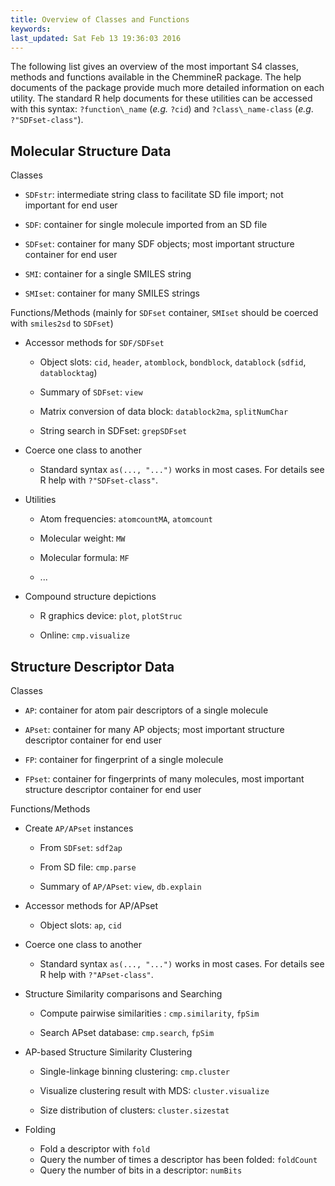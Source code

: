 ```yaml
---
title: Overview of Classes and Functions
keywords: 
last_updated: Sat Feb 13 19:36:03 2016
---
```


The following list gives an overview of the most important S4 classes,
methods and functions available in the ChemmineR package. The help
documents of the package provide much more detailed information on each
utility. The standard R help documents for these utilities can be
accessed with this syntax: `?function\_name` (*e.g.*
`?cid`) and `?class\_name-class` (*e.g*.
`?"SDFset-class"`).


## Molecular Structure Data

Classes

-   `SDFstr`: intermediate string class to facilitate SD
    file import; not important for end user

-   `SDF`: container for single molecule imported from an
    SD file

-   `SDFset`: container for many SDF objects; most
    important structure container for end user

-   `SMI`: container for a single SMILES string

-   `SMIset`: container for many SMILES strings

Functions/Methods (mainly for `SDFset` container,
`SMIset` should be coerced with
`smiles2sd` to `SDFset`)

-   Accessor methods for `SDF/SDFset`

    -   Object slots: `cid`, `header`, `atomblock`, `bondblock`,
        `datablock` (`sdfid`, `datablocktag`)

    -   Summary of `SDFset`: `view`

    -   Matrix conversion of data block: `datablock2ma`,
        `splitNumChar`

    -   String search in SDFset: `grepSDFset`

-   Coerce one class to another

    -   Standard syntax `as(..., "...")` works in most
        cases. For details see R help with
       `?"SDFset-class"`.

-   Utilities

    -   Atom frequencies: `atomcountMA`, `atomcount`

    -   Molecular weight: `MW`

    -   Molecular formula: `MF`

    -   ...

-   Compound structure depictions

    -   R graphics device: `plot`, `plotStruc`

    -   Online: `cmp.visualize`


## Structure Descriptor Data

Classes

-   `AP`: container for atom pair descriptors of a single
    molecule

-   `APset`: container for many AP objects; most
    important structure descriptor container for end user

-   `FP`: container for fingerprint of a single molecule

-   `FPset`: container for fingerprints of many
    molecules, most important structure descriptor container for end
    user

Functions/Methods

-   Create `AP/APset` instances

    -   From `SDFset`: `sdf2ap`

    -   From SD file: `cmp.parse`

    -   Summary of `AP/APset`: `view`,
        `db.explain`

-   Accessor methods for AP/APset

    -   Object slots: `ap`, `cid`

-   Coerce one class to another

    -   Standard syntax `as(..., "...")` works in most
        cases. For details see R help with
        `?"APset-class"`.

-   Structure Similarity comparisons and Searching

    -   Compute pairwise similarities : `cmp.similarity`,
        `fpSim`

    -   Search APset database: `cmp.search`, `fpSim`

-   AP-based Structure Similarity Clustering

    -   Single-linkage binning clustering: `cmp.cluster`

    -   Visualize clustering result with MDS:
        `cluster.visualize`

    -   Size distribution of clusters: `cluster.sizestat`
-   Folding
    - Fold a descriptor with `fold`
	 - Query the number of times a descriptor has been folded:
		`foldCount`
	 - Query the number of bits in a descriptor: `numBits`
	 

